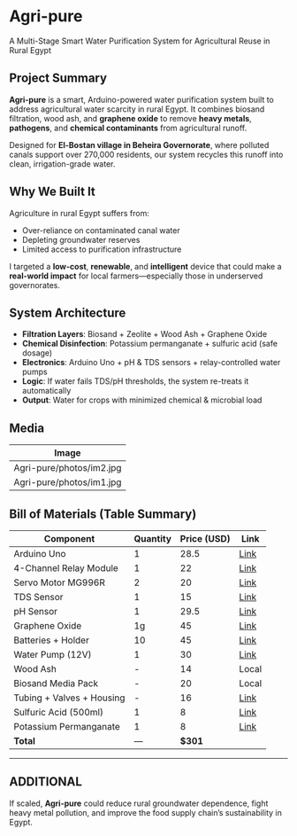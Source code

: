 # Agri-pure  
A Multi-Stage Smart Water Purification System for Agricultural Reuse in Rural Egypt

##  Project Summary

**Agri-pure** is a smart, Arduino-powered water purification system built to address agricultural water scarcity in rural Egypt. It combines biosand filtration, wood ash, and **graphene oxide** to remove **heavy metals**, **pathogens**, and **chemical contaminants** from agricultural runoff.  

Designed for **El-Bostan village in Beheira Governorate**, where polluted canals support over 270,000 residents, our system recycles this runoff into clean, irrigation-grade water.

##  Why We Built It

Agriculture in rural Egypt suffers from:
- Over-reliance on contaminated canal water
- Depleting groundwater reserves
- Limited access to purification infrastructure

I targeted a **low-cost**, **renewable**, and **intelligent** device that could make a **real-world impact** for local farmers—especially those in underserved governorates.

##  System Architecture

- **Filtration Layers**: Biosand + Zeolite + Wood Ash + Graphene Oxide  
- **Chemical Disinfection**: Potassium permanganate + sulfuric acid (safe dosage)  
- **Electronics**: Arduino Uno + pH & TDS sensors + relay-controlled water pumps  
- **Logic**: If water fails TDS/pH thresholds, the system re-treats it automatically  
- **Output**: Water for crops with minimized chemical & microbial load


##  Media

| Image |
|-------|
| Agri-pure/photos/im2.jpg |
| Agri-pure/photos/im1.jpg | 


## Bill of Materials (Table Summary)

| Component | Quantity | Price (USD) | Link |
|----------|----------|--------------|------|
| Arduino Uno | 1 | 28.5 | [Link](https://www.tme.eu/it/en/details/a000066/arduino-solutions/arduino/arduino-uno-rev3/) |
| 4-Channel Relay Module | 1 | 22 | [Link](https://www.amazon.eg/-/en/DIY-Kit-ESP8266-WiFi-Relay-Module/dp/B0DDHD1LS5/) |
| Servo Motor MG996R | 2 | 20 | [Link](https://www.robotshop.com/products/mg996r-high-torque-servo) |
| TDS Sensor | 1 | 15 | [Link](https://store.fut-electronics.com/products/tds-total-dissolved-solids-water-sensor-1-meter-probe) |
| pH Sensor | 1 | 29.5 | [Link](https://www.dfrobot.com/product-1782.html) |
| Graphene Oxide | 1g | 45 | [Link](https://www.graphene-supermarket.com/Graphene-Oxide/GO-Powder-1g.html) |
| Batteries + Holder | 10 | 45 | [Link](https://www.18650batterystore.com/products/sony-vtc6) |
| Water Pump (12V) | 1 | 30 | [Link](https://www.amazon.eg/Brushless-Submersible-Centrifugal-Container-Entertainment/dp/B0CDK7GQF2/) |
| Wood Ash | - | 14 | Local |
| Biosand Media Pack | - | 20 | Local |
| Tubing + Valves + Housing | - | 16 | [Link](https://www.aliexpress.com/item/1005005231450217.html) |
| Sulfuric Acid (500ml) | 1 | 8 | [Link](https://www.fishersci.com/shop/products/sulfuric-acid-certified-acs-fisher-chemical/S2564) |
| Potassium Permanganate | 1 | 8 | [Link](https://www.sigmaaldrich.com/EG/en/product/sial/223468) |
| **Total** | — | **$301** | |

---

##  ADDITIONAL

If scaled, **Agri-pure** could reduce rural groundwater dependence, fight heavy metal pollution, and improve the food supply chain’s sustainability in Egypt.

